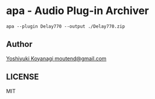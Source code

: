 apa - Audio Plug-in Archiver
============================

```console
apa --plugin Delay770 --output ./Delay770.zip
```

## Author

[Yoshiyuki Koyanagi <moutend@gmail.com>](https://github.com/moutend)

## LICENSE

MIT

